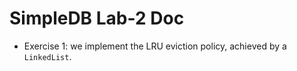 # SimpleDB Lab-2 Doc

- Exercise 1: we implement the LRU eviction policy, achieved by a `LinkedList`.